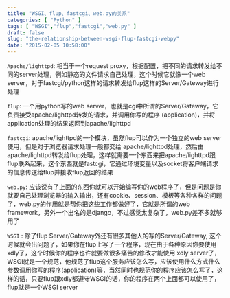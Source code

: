 ```yaml
---
title: "WSGI、flup、fastcgi、web.py的关系"
categories: [ "Python" ]
tags: [ "WSGI","flup","fastcgi","web.py" ]
draft: false
slug: "the-relationship-between-wsgi-flup-fastcgi-webpy"
date: "2015-02-05 10:58:00"
---
```


`Apache/lighttpd`: 相当于一个request proxy，根据配置，把不同的请求转发给不同的server处理，例如静态的文件请求自己处理，这个时候它就像一个web server，对于fastcgi/python这样的请求转发给flup这样的Server/Gateway进行处理

 `flup`: 一个用python写的web server，也就是cgi中所谓的Server/Gateway，它负责接受apache/lighttpd转发的请求，并调用你写的程序 (application)，并将application处理的结果返回到apache/lighttpd

`fastcgi`: apache/lighttpd的一个模块，虽然flup可以作为一个独立的web server使用，但是对于浏览器请求处理一般都交给 apache/lighttpd处理，然后由apache/lighttpd转发给flup处理，这样就需要一个东西来把apache/lighttpd跟flup联系起来，这个东西就是fastcgi，它通过环境变量以及socket将客户端请求的信息传送给flup并接收flup返回的结果


<!--more-->


`web.py`: 应该说有了上面的东西你就可以开始编写你的web程序了，但是问题是你就要自己处理浏览器的输入输出，还有cookie、session、模板等各种各样的问题了，web.py的作用就是帮你把这些工作都做好了，它就是所谓的web framework，另外一个出名的是django，不过感觉太复杂了，web.py差不多就够用了

`WSGI` : 除了flup Server/Gateway外还有很多其他人的写的Server/Gateway, 这个时候就会出问题了，如果你在flup上写了一个程序，现在由于各种原因你要使用xdly了，这个时候你的程序也许就要做很多痛苦的修改才能使用 xdly server了，WSGI就是一个规范，他规范了flup这个服务应该怎么写，应该使用什么方式什么参数调用你写的程序(application)等，当然同时也规范你的程序应该怎么写了，这样的话，只要flup跟xdly都遵守WSGI的话，你的程序在两个上面都可以使用了，flup就是一个WSGI server